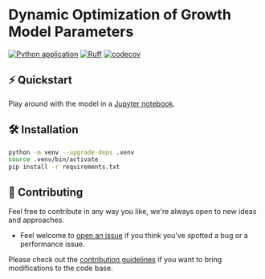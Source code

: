 # Dynamic Optimization of Growth Model Parameters

<!-- markdownlint-disable MD013 -->
[![Python application](https://github.com/MarekWadinger/dynamic_opt_growth_model/actions/workflows/python-app.yml/badge.svg)](https://github.com/MarekWadinger/dynamic_opt_growth_model/actions/workflows/python-app.yml)
[![Ruff](https://img.shields.io/endpoint?url=https://raw.githubusercontent.com/astral-sh/ruff/main/assets/badge/v2.json)](https://github.com/astral-sh/ruff)
[![codecov](https://codecov.io/gh/MarekWadinger/dynamic_opt_growth_model/graph/badge.svg?token=UWBJ585H4J)](https://codecov.io/gh/MarekWadinger/dynamic_opt_growth_model)

<!-- markdownlint-enable MD013 -->

## ⚡️ Quickstart

Play around with the model in a [Jupyter notebook](https://github.com/MarekWadinger/dynamic_opt_growth_model/blob/main/main.ipynb).

## 🛠 Installation

```sh
python -m venv --upgrade-deps .venv
source .venv/bin/activate
pip install -r requirements.txt
```

## 👐 Contributing

Feel free to contribute in any way you like, we're always open to new ideas and
approaches.

* Feel welcome to
[open an issue](https://github.com/MarekWadinger/dynamic_opt_growth_model/issues/new/choose)
if you think you've spotted a bug or a performance issue.

Please check out the [contribution guidelines](CONTRIBUTING.md)
if you want to bring modifications to the code base.
